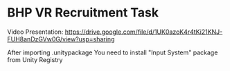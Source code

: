 # BHP VR Recruitment Task

Video Presentation: https://drive.google.com/file/d/1UK0azoK4r4tKi21KNJ-FUH8anDzGVw0G/view?usp=sharing

After importing .unitypackage You need to install "Input System" package from Unity Registry
